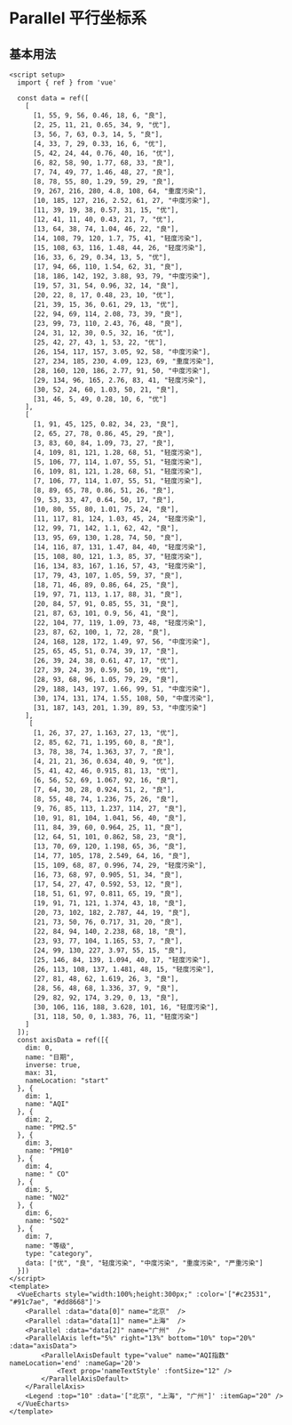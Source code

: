 # Parallel 平行坐标系

<script setup>
  import { ref } from 'vue'

  const data = ref([
    [
      [1, 55, 9, 56, 0.46, 18, 6, "良"],
      [2, 25, 11, 21, 0.65, 34, 9, "优"],
      [3, 56, 7, 63, 0.3, 14, 5, "良"],
      [4, 33, 7, 29, 0.33, 16, 6, "优"],
      [5, 42, 24, 44, 0.76, 40, 16, "优"],
      [6, 82, 58, 90, 1.77, 68, 33, "良"],
      [7, 74, 49, 77, 1.46, 48, 27, "良"],
      [8, 78, 55, 80, 1.29, 59, 29, "良"],
      [9, 267, 216, 280, 4.8, 108, 64, "重度污染"],
      [10, 185, 127, 216, 2.52, 61, 27, "中度污染"],
      [11, 39, 19, 38, 0.57, 31, 15, "优"],
      [12, 41, 11, 40, 0.43, 21, 7, "优"],
      [13, 64, 38, 74, 1.04, 46, 22, "良"],
      [14, 108, 79, 120, 1.7, 75, 41, "轻度污染"],
      [15, 108, 63, 116, 1.48, 44, 26, "轻度污染"],
      [16, 33, 6, 29, 0.34, 13, 5, "优"],
      [17, 94, 66, 110, 1.54, 62, 31, "良"],
      [18, 186, 142, 192, 3.88, 93, 79, "中度污染"],
      [19, 57, 31, 54, 0.96, 32, 14, "良"],
      [20, 22, 8, 17, 0.48, 23, 10, "优"],
      [21, 39, 15, 36, 0.61, 29, 13, "优"],
      [22, 94, 69, 114, 2.08, 73, 39, "良"],
      [23, 99, 73, 110, 2.43, 76, 48, "良"],
      [24, 31, 12, 30, 0.5, 32, 16, "优"],
      [25, 42, 27, 43, 1, 53, 22, "优"],
      [26, 154, 117, 157, 3.05, 92, 58, "中度污染"],
      [27, 234, 185, 230, 4.09, 123, 69, "重度污染"],
      [28, 160, 120, 186, 2.77, 91, 50, "中度污染"],
      [29, 134, 96, 165, 2.76, 83, 41, "轻度污染"],
      [30, 52, 24, 60, 1.03, 50, 21, "良"],
      [31, 46, 5, 49, 0.28, 10, 6, "优"]
    ],
    [
      [1, 91, 45, 125, 0.82, 34, 23, "良"],
      [2, 65, 27, 78, 0.86, 45, 29, "良"],
      [3, 83, 60, 84, 1.09, 73, 27, "良"],
      [4, 109, 81, 121, 1.28, 68, 51, "轻度污染"],
      [5, 106, 77, 114, 1.07, 55, 51, "轻度污染"],
      [6, 109, 81, 121, 1.28, 68, 51, "轻度污染"],
      [7, 106, 77, 114, 1.07, 55, 51, "轻度污染"],
      [8, 89, 65, 78, 0.86, 51, 26, "良"],
      [9, 53, 33, 47, 0.64, 50, 17, "良"],
      [10, 80, 55, 80, 1.01, 75, 24, "良"],
      [11, 117, 81, 124, 1.03, 45, 24, "轻度污染"],
      [12, 99, 71, 142, 1.1, 62, 42, "良"],
      [13, 95, 69, 130, 1.28, 74, 50, "良"],
      [14, 116, 87, 131, 1.47, 84, 40, "轻度污染"],
      [15, 108, 80, 121, 1.3, 85, 37, "轻度污染"],
      [16, 134, 83, 167, 1.16, 57, 43, "轻度污染"],
      [17, 79, 43, 107, 1.05, 59, 37, "良"],
      [18, 71, 46, 89, 0.86, 64, 25, "良"],
      [19, 97, 71, 113, 1.17, 88, 31, "良"],
      [20, 84, 57, 91, 0.85, 55, 31, "良"],
      [21, 87, 63, 101, 0.9, 56, 41, "良"],
      [22, 104, 77, 119, 1.09, 73, 48, "轻度污染"],
      [23, 87, 62, 100, 1, 72, 28, "良"],
      [24, 168, 128, 172, 1.49, 97, 56, "中度污染"],
      [25, 65, 45, 51, 0.74, 39, 17, "良"],
      [26, 39, 24, 38, 0.61, 47, 17, "优"],
      [27, 39, 24, 39, 0.59, 50, 19, "优"],
      [28, 93, 68, 96, 1.05, 79, 29, "良"],
      [29, 188, 143, 197, 1.66, 99, 51, "中度污染"],
      [30, 174, 131, 174, 1.55, 108, 50, "中度污染"],
      [31, 187, 143, 201, 1.39, 89, 53, "中度污染"]
    ],
     [
      [1, 26, 37, 27, 1.163, 27, 13, "优"],
      [2, 85, 62, 71, 1.195, 60, 8, "良"],
      [3, 78, 38, 74, 1.363, 37, 7, "良"],
      [4, 21, 21, 36, 0.634, 40, 9, "优"],
      [5, 41, 42, 46, 0.915, 81, 13, "优"],
      [6, 56, 52, 69, 1.067, 92, 16, "良"],
      [7, 64, 30, 28, 0.924, 51, 2, "良"],
      [8, 55, 48, 74, 1.236, 75, 26, "良"],
      [9, 76, 85, 113, 1.237, 114, 27, "良"],
      [10, 91, 81, 104, 1.041, 56, 40, "良"],
      [11, 84, 39, 60, 0.964, 25, 11, "良"],
      [12, 64, 51, 101, 0.862, 58, 23, "良"],
      [13, 70, 69, 120, 1.198, 65, 36, "良"],
      [14, 77, 105, 178, 2.549, 64, 16, "良"],
      [15, 109, 68, 87, 0.996, 74, 29, "轻度污染"],
      [16, 73, 68, 97, 0.905, 51, 34, "良"],
      [17, 54, 27, 47, 0.592, 53, 12, "良"],
      [18, 51, 61, 97, 0.811, 65, 19, "良"],
      [19, 91, 71, 121, 1.374, 43, 18, "良"],
      [20, 73, 102, 182, 2.787, 44, 19, "良"],
      [21, 73, 50, 76, 0.717, 31, 20, "良"],
      [22, 84, 94, 140, 2.238, 68, 18, "良"],
      [23, 93, 77, 104, 1.165, 53, 7, "良"],
      [24, 99, 130, 227, 3.97, 55, 15, "良"],
      [25, 146, 84, 139, 1.094, 40, 17, "轻度污染"],
      [26, 113, 108, 137, 1.481, 48, 15, "轻度污染"],
      [27, 81, 48, 62, 1.619, 26, 3, "良"],
      [28, 56, 48, 68, 1.336, 37, 9, "良"],
      [29, 82, 92, 174, 3.29, 0, 13, "良"],
      [30, 106, 116, 188, 3.628, 101, 16, "轻度污染"],
      [31, 118, 50, 0, 1.383, 76, 11, "轻度污染"]
    ]
  ]);

  const axisData = ref([{
    dim: 0,
    name: "日期",
    inverse: true,
    max: 31,
    nameLocation: "start"
  }, {
    dim: 1,
    name: "AQI"
  }, {
    dim: 2,
    name: "PM2.5"
  }, {
    dim: 3,
    name: "PM10"
  }, {
    dim: 4,
    name: " CO"
  }, {
    dim: 5,
    name: "NO2"
  }, {
    dim: 6,
    name: "SO2"
  }, {
    dim: 7,
    name: "等级",
    type: "category",
    data: ["优", "良", "轻度污染", "中度污染", "重度污染", "严重污染"]
  }])
</script>

## 基本用法

```vue
<script setup>
  import { ref } from 'vue'

  const data = ref([
    [
      [1, 55, 9, 56, 0.46, 18, 6, "良"],
      [2, 25, 11, 21, 0.65, 34, 9, "优"],
      [3, 56, 7, 63, 0.3, 14, 5, "良"],
      [4, 33, 7, 29, 0.33, 16, 6, "优"],
      [5, 42, 24, 44, 0.76, 40, 16, "优"],
      [6, 82, 58, 90, 1.77, 68, 33, "良"],
      [7, 74, 49, 77, 1.46, 48, 27, "良"],
      [8, 78, 55, 80, 1.29, 59, 29, "良"],
      [9, 267, 216, 280, 4.8, 108, 64, "重度污染"],
      [10, 185, 127, 216, 2.52, 61, 27, "中度污染"],
      [11, 39, 19, 38, 0.57, 31, 15, "优"],
      [12, 41, 11, 40, 0.43, 21, 7, "优"],
      [13, 64, 38, 74, 1.04, 46, 22, "良"],
      [14, 108, 79, 120, 1.7, 75, 41, "轻度污染"],
      [15, 108, 63, 116, 1.48, 44, 26, "轻度污染"],
      [16, 33, 6, 29, 0.34, 13, 5, "优"],
      [17, 94, 66, 110, 1.54, 62, 31, "良"],
      [18, 186, 142, 192, 3.88, 93, 79, "中度污染"],
      [19, 57, 31, 54, 0.96, 32, 14, "良"],
      [20, 22, 8, 17, 0.48, 23, 10, "优"],
      [21, 39, 15, 36, 0.61, 29, 13, "优"],
      [22, 94, 69, 114, 2.08, 73, 39, "良"],
      [23, 99, 73, 110, 2.43, 76, 48, "良"],
      [24, 31, 12, 30, 0.5, 32, 16, "优"],
      [25, 42, 27, 43, 1, 53, 22, "优"],
      [26, 154, 117, 157, 3.05, 92, 58, "中度污染"],
      [27, 234, 185, 230, 4.09, 123, 69, "重度污染"],
      [28, 160, 120, 186, 2.77, 91, 50, "中度污染"],
      [29, 134, 96, 165, 2.76, 83, 41, "轻度污染"],
      [30, 52, 24, 60, 1.03, 50, 21, "良"],
      [31, 46, 5, 49, 0.28, 10, 6, "优"]
    ],
    [
      [1, 91, 45, 125, 0.82, 34, 23, "良"],
      [2, 65, 27, 78, 0.86, 45, 29, "良"],
      [3, 83, 60, 84, 1.09, 73, 27, "良"],
      [4, 109, 81, 121, 1.28, 68, 51, "轻度污染"],
      [5, 106, 77, 114, 1.07, 55, 51, "轻度污染"],
      [6, 109, 81, 121, 1.28, 68, 51, "轻度污染"],
      [7, 106, 77, 114, 1.07, 55, 51, "轻度污染"],
      [8, 89, 65, 78, 0.86, 51, 26, "良"],
      [9, 53, 33, 47, 0.64, 50, 17, "良"],
      [10, 80, 55, 80, 1.01, 75, 24, "良"],
      [11, 117, 81, 124, 1.03, 45, 24, "轻度污染"],
      [12, 99, 71, 142, 1.1, 62, 42, "良"],
      [13, 95, 69, 130, 1.28, 74, 50, "良"],
      [14, 116, 87, 131, 1.47, 84, 40, "轻度污染"],
      [15, 108, 80, 121, 1.3, 85, 37, "轻度污染"],
      [16, 134, 83, 167, 1.16, 57, 43, "轻度污染"],
      [17, 79, 43, 107, 1.05, 59, 37, "良"],
      [18, 71, 46, 89, 0.86, 64, 25, "良"],
      [19, 97, 71, 113, 1.17, 88, 31, "良"],
      [20, 84, 57, 91, 0.85, 55, 31, "良"],
      [21, 87, 63, 101, 0.9, 56, 41, "良"],
      [22, 104, 77, 119, 1.09, 73, 48, "轻度污染"],
      [23, 87, 62, 100, 1, 72, 28, "良"],
      [24, 168, 128, 172, 1.49, 97, 56, "中度污染"],
      [25, 65, 45, 51, 0.74, 39, 17, "良"],
      [26, 39, 24, 38, 0.61, 47, 17, "优"],
      [27, 39, 24, 39, 0.59, 50, 19, "优"],
      [28, 93, 68, 96, 1.05, 79, 29, "良"],
      [29, 188, 143, 197, 1.66, 99, 51, "中度污染"],
      [30, 174, 131, 174, 1.55, 108, 50, "中度污染"],
      [31, 187, 143, 201, 1.39, 89, 53, "中度污染"]
    ],
     [
      [1, 26, 37, 27, 1.163, 27, 13, "优"],
      [2, 85, 62, 71, 1.195, 60, 8, "良"],
      [3, 78, 38, 74, 1.363, 37, 7, "良"],
      [4, 21, 21, 36, 0.634, 40, 9, "优"],
      [5, 41, 42, 46, 0.915, 81, 13, "优"],
      [6, 56, 52, 69, 1.067, 92, 16, "良"],
      [7, 64, 30, 28, 0.924, 51, 2, "良"],
      [8, 55, 48, 74, 1.236, 75, 26, "良"],
      [9, 76, 85, 113, 1.237, 114, 27, "良"],
      [10, 91, 81, 104, 1.041, 56, 40, "良"],
      [11, 84, 39, 60, 0.964, 25, 11, "良"],
      [12, 64, 51, 101, 0.862, 58, 23, "良"],
      [13, 70, 69, 120, 1.198, 65, 36, "良"],
      [14, 77, 105, 178, 2.549, 64, 16, "良"],
      [15, 109, 68, 87, 0.996, 74, 29, "轻度污染"],
      [16, 73, 68, 97, 0.905, 51, 34, "良"],
      [17, 54, 27, 47, 0.592, 53, 12, "良"],
      [18, 51, 61, 97, 0.811, 65, 19, "良"],
      [19, 91, 71, 121, 1.374, 43, 18, "良"],
      [20, 73, 102, 182, 2.787, 44, 19, "良"],
      [21, 73, 50, 76, 0.717, 31, 20, "良"],
      [22, 84, 94, 140, 2.238, 68, 18, "良"],
      [23, 93, 77, 104, 1.165, 53, 7, "良"],
      [24, 99, 130, 227, 3.97, 55, 15, "良"],
      [25, 146, 84, 139, 1.094, 40, 17, "轻度污染"],
      [26, 113, 108, 137, 1.481, 48, 15, "轻度污染"],
      [27, 81, 48, 62, 1.619, 26, 3, "良"],
      [28, 56, 48, 68, 1.336, 37, 9, "良"],
      [29, 82, 92, 174, 3.29, 0, 13, "良"],
      [30, 106, 116, 188, 3.628, 101, 16, "轻度污染"],
      [31, 118, 50, 0, 1.383, 76, 11, "轻度污染"]
    ]
  ]);
  const axisData = ref([{
    dim: 0,
    name: "日期",
    inverse: true,
    max: 31,
    nameLocation: "start"
  }, {
    dim: 1,
    name: "AQI"
  }, {
    dim: 2,
    name: "PM2.5"
  }, {
    dim: 3,
    name: "PM10"
  }, {
    dim: 4,
    name: " CO"
  }, {
    dim: 5,
    name: "NO2"
  }, {
    dim: 6,
    name: "SO2"
  }, {
    dim: 7,
    name: "等级",
    type: "category",
    data: ["优", "良", "轻度污染", "中度污染", "重度污染", "严重污染"]
  }])
</script>
<template>
  <VueEcharts style="width:100%;height:300px;" :color='["#c23531", "#91c7ae", "#dd8668"]'>
    <Parallel :data="data[0]" name="北京"  />
    <Parallel :data="data[1]" name="上海"  />
    <Parallel :data="data[2]" name="广州"  />
    <ParallelAxis left="5%" right="13%" bottom="10%" top="20%" :data="axisData">
        <ParallelAxisDefault type="value" name="AQI指数" nameLocation='end' :nameGap='20'>
            <Text prop='nameTextStyle' :fontSize="12" />
        </ParallelAxisDefault>
    </ParallelAxis>
    <Legend :top="10" :data='["北京", "上海", "广州"]' :itemGap="20" />
  </VueEcharts>
</template>
```

<VueEcharts style="width:100%;height:300px;" :color='["#c23531", "#91c7ae", "#dd8668"]'>
    <Parallel :data="data[0]" name="北京"  />
    <Parallel :data="data[1]" name="上海"  />
    <Parallel :data="data[2]" name="广州"  />
    <ParallelAxis left="5%" right="13%" bottom="10%" top="20%" :data="axisData">
        <ParallelAxisDefault type="value" name="AQI指数" nameLocation='end' :nameGap='20'>
            <Text prop='nameTextStyle' :fontSize="12" />
        </ParallelAxisDefault>
    </ParallelAxis>
    <Legend :top="10" :data='["北京", "上海", "广州"]' :itemGap="20" />
  </VueEcharts>
